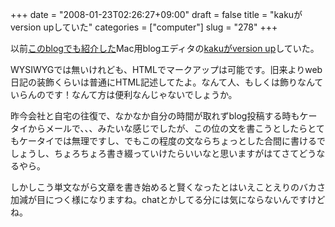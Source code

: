 +++
date = "2008-01-23T02:26:27+09:00"
draft = false
title = "kakuがversion upしていた"
categories = ["computer"]
slug = "278"
+++

以前<a href="http://keruru.net/?p=242" title="kakuを試してみる">このblogでも紹介した</a>Mac用blogエディタの<a href="http://ppmweb.lolipop.jp/blog/tiny-apps/kaku-1-3-1-release">kakuがversion up</a>していた。

WYSIWYGでは無いけれども、HTMLでマークアップは可能です。旧来よりweb日記の装飾くらいは普通にHTML記述してたよ。なんて人、もしくは飾りなんていらんのです！なんて方は便利なんじゃないでしょうか。

昨今会社と自宅の往復で、なかなか自分の時間が取れずblog投稿する時もケータイからメールで、、、みたいな感じでしたが、この位の文を書こうとしたらとてもケータイでは無理ですし、でもこの程度の文ならちょっとした合間に書けるでしょうし、ちょろちょろ書き綴っていけたらいいなと思いますがはてさてどうなるやら。

しかしこう単文ながら文章を書き始めると賢くなったとはいえことえりのバカさ加減が目につく様になりますね。chatとかしてる分には気にならないんですけどね。
